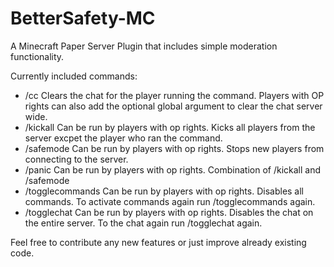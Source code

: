 # BetterSafety-MC
A Minecraft Paper Server Plugin that includes simple moderation functionality.

Currently included commands:
- /cc <global>
  Clears the chat for the player running the command. Players with OP rights can also add the optional global argument to clear the chat server wide.
- /kickall
  Can be run by players with op rights. Kicks all players from the server excpet the player who ran the command.
- /safemode
  Can be run by players with op rights. Stops new players from connecting to the server.
- /panic
  Can be run by players with op rights. Combination of /kickall and /safemode
- /togglecommands
  Can be run by players with op rights. Disables all commands. To activate commands again run /togglecommands again.
- /togglechat
  Can be run by players with op rights. Disables the chat on the entire server. To the chat again run /togglechat again.
  
Feel free to contribute any new features or just improve already existing code.

